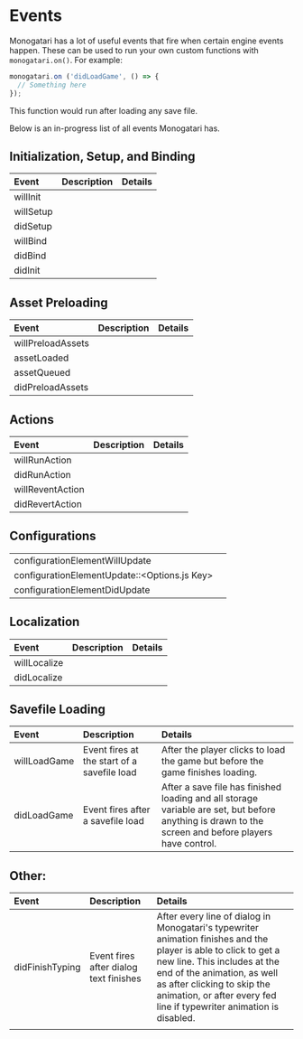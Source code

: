 # Events

Monogatari has a lot of useful events that fire when certain engine events happen. These can be used to run your own custom functions with `monogatari.on()`. For example:

```javascript
monogatari.on ('didLoadGame', () => {
  // Something here
});
```

This function would run after loading any save file.

Below is an in-progress list of all events Monogatari has.

## Initialization, Setup, and Binding

| Event | Description | Details |
| :--- | :--- | :--- |
| willInit |  |  |
| willSetup |  |  |
| didSetup |  |  |
| willBind |  |  |
| didBind |  |  |
| didInit |  |  |

## Asset Preloading

| Event | Description | Details |
| :--- | :--- | :--- |
| willPreloadAssets |  |  |
| assetLoaded |  |  |
| assetQueued |  |  |
| didPreloadAssets |  |  |

## Actions

| Event | Description | Details |
| :--- | :--- | :--- |
| willRunAction |  |  |
| didRunAction |  |  |
| willReventAction |  |  |
| didRevertAction |  |  |

## Configurations

|  |  |
| :--- | :--- |
| configurationElementWillUpdate |  |
| configurationElementUpdate::&lt;Options.js Key&gt; |  |
| configurationElementDidUpdate |  |

## Localization

| Event | Description | Details |
| :--- | :--- | :--- |
| willLocalize |  |  |
| didLocalize |  |  |

## Savefile Loading

| Event | Description | Details |
| :--- | :--- | :--- |
| willLoadGame | Event fires at the start of a savefile load | After the player clicks to load the game but before the game finishes loading. |
| didLoadGame | Event fires after a savefile load | After a save file has finished loading and all storage variable are set, but before anything is drawn to the screen and before players have control. |

## Other:

| Event | Description | Details |
| :--- | :--- | :--- |
| didFinishTyping | Event fires after dialog text finishes | After every line of dialog in Monogatari's typewriter animation finishes and the player is able to click to get a new line. This includes at the end of the animation, as well as after clicking to skip the animation, or after every fed line if typewriter animation is disabled. |
|  |  |  |



